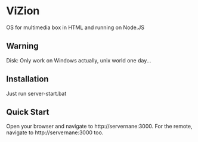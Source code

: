 ViZion
======

OS for multimedia box in HTML and running on Node.JS

## Warning

Disk: Only work on Windows actually, unix world one day...

## Installation

Just run server-start.bat

## Quick Start

Open your browser and navigate to http://servernane:3000. For the remote, navigate to http://servernane:3000 too.
